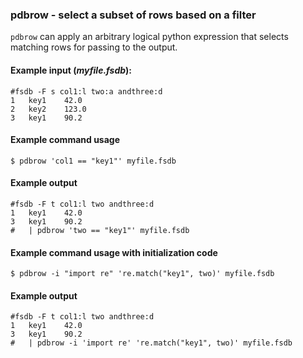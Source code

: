 ### pdbrow - select a subset of rows based on a filter

`pdbrow` can apply an arbitrary logical python expression that selects
matching rows for passing to the output. 

#### Example input (*myfile.fsdb*):

```
#fsdb -F s col1:l two:a andthree:d
1	key1	42.0
2	key2	123.0
3	key1    90.2
```

#### Example command usage

```
$ pdbrow 'col1 == "key1"' myfile.fsdb
```

#### Example output

```
#fsdb -F t col1:l two andthree:d
1	key1	42.0
3	key1	90.2
#   | pdbrow 'two == "key1"' myfile.fsdb
```

#### Example command usage with initialization code


```
$ pdbrow -i "import re" 're.match("key1", two)' myfile.fsdb
```

#### Example output

```
#fsdb -F t col1:l two andthree:d
1	key1	42.0
3	key1	90.2
#   | pdbrow -i 'import re' 're.match("key1", two)' myfile.fsdb
```

